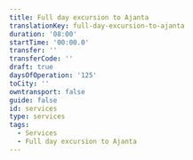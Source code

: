 ```yaml
---
title: Full day excursion to Ajanta
translationKey: full-day-excursion-to-ajanta
duration: '08:00'
startTime: '00:00.0'
transfer: ''
transferCode: ''
draft: true
daysOfOperation: '125'
toCity: ''
owntransport: false
guide: false
id: services
type: services
tags:
  - Services
  - Full day excursion to Ajanta
---
```

